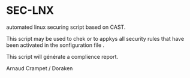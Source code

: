 SEC-LNX
===============

automated linux securing script based on CAST.

This script may be used to chek or to appkys all security rules that have been 
activated in the sonfiguration file . 

This script will générate a complience report. 


Arnaud Crampet / Doraken
